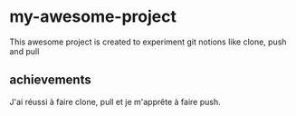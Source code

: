 # my-awesome-project

This awesome project is created to experiment git notions like clone, push and pull

## achievements

J'ai réussi à faire clone, pull et je m'apprête à faire push.

